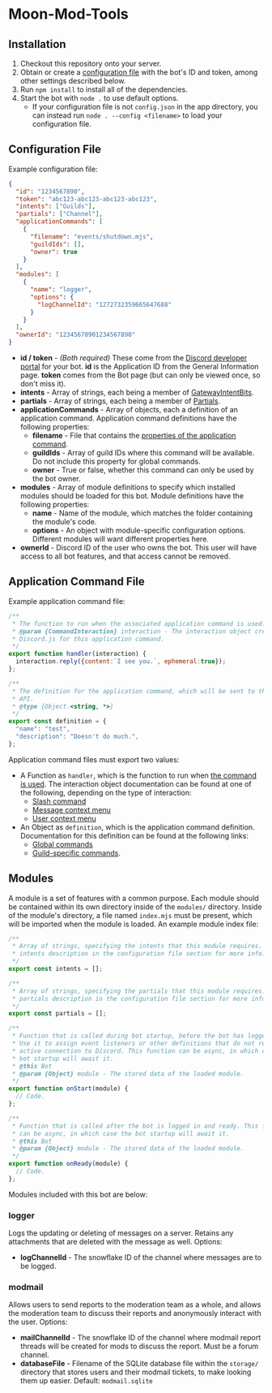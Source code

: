 # Moon-Mod-Tools

## Installation
1. Checkout this repository onto your server.
2. Obtain or create a [configuration file](#configuration-file) with the bot's ID and token, among other settings described below.
3. Run `npm install` to install all of the dependencies.
4. Start the bot with `node .` to use default options.
   * If your configuration file is not `config.json` in the app directory, you can instead run `node . --config <filename>` to load your configuration file.

## Configuration File
Example configuration file:
```json
{
  "id": "1234567890",
  "token": "abc123-abc123-abc123-abc123",
  "intents": ["Guilds"],
  "partials": ["Channel"],
  "applicationCommands": [
    {
      "filename": "events/shutdown.mjs",
      "guildIds": [],
      "owner": true
    }
  ],
  "modules": [
    {
      "name": "logger",
      "options": {
        "logChannelId": "1272732359665647688"
      }
    }
  ],
  "ownerId": "12345678901234567890"
}
```
* **id / token** - *(Both required)* These come from the [Discord developer portal](https://discord.com/developers/applications) for your bot. **id** is the Application ID from the General Information page. **token** comes from the Bot page (but can only be viewed once, so don't miss it).
* **intents** - Array of strings, each being a member of [GatewayIntentBits](https://discord-api-types.dev/api/discord-api-types-v10/enum/GatewayIntentBits).
* **partials** - Array of strings, each being a member of [Partials](https://discordjs.guide/popular-topics/partials.html#enabling-partials).
* **applicationCommands** - Array of objects, each a definition of an application command. Application command definitions have the following properties:
  * **filename** - File that contains the [properties of the application command](#application-command-file).
  * **guildIds** - Array of guild IDs where this command will be available. Do not include this property for global commands.
  * **owner** - True or false, whether this command can only be used by the bot owner.
* **modules** - Array of module definitions to specify which installed modules should be loaded for this bot. Module definitions have the following properties:
  * **name** - Name of the module, which matches the folder containing the module's code.
  * **options** - An object with module-specific configuration options. Different modules will want different properties here.
* **ownerId** - Discord ID of the user who owns the bot. This user will have access to all bot features, and that access cannot be removed.

## Application Command File
Example application command file:
```javascript
/**
 * The function to run when the associated application command is used.
 * @param {CommandInteraction} interaction - The interaction object created by
 * Discord.js for this application command.
 */
export function handler(interaction) {
  interaction.reply({content:`I see you.`, ephemeral:true});
};

/**
 * The definition for the application command, which will be sent to the Discord
 * API.
 * @type {Object.<string, *>}
 */
export const definition = {
  "name": "test",
  "description": "Doesn't do much.",
};
```
Application command files must export two values:
* A Function as `handler`, which is the function to run when [the command is used](https://discord.js.org/docs/packages/discord.js/main/Client:Class#interactionCreate). The interaction object documentation can be found at one of the following, depending on the type of interaction:
  * [Slash command](https://discord.js.org/docs/packages/discord.js/main/ChatInputCommandInteraction:Class)
  * [Message context menu](https://discord.js.org/docs/packages/discord.js/main/MessageContextMenuCommandInteraction:Class)
  * [User context menu](https://discord.js.org/docs/packages/discord.js/main/UserContextMenuCommandInteraction:Class)
* An Object as `definition`, which is the application command definition. Documentation for this definition can be found at the following links:
  * [Global commands](https://discord.com/developers/docs/interactions/application-commands#create-global-application-command-json-params)
  * [Guild-specific commands](https://discord.com/developers/docs/interactions/application-commands#create-guild-application-command-json-params).

## Modules
A module is a set of features with a common purpose. Each module should be contained within its own directory inside of the `modules/` directory. Inside of the module's directory, a file named `index.mjs` must be present, which will be imported when the module is loaded. An example module index file:
```javascript
/**
 * Array of strings, specifying the intents that this module requires. See the
 * intents description in the configuration file section for more info.
 */
export const intents = [];

/**
 * Array of strings, specifying the partials that this module requires. See the
 * partials description in the configuration file section for more info.
 */
export const partials = [];

/**
 * Function that is called during bot startup, before the bot has logged in.
 * Use it to assign event listeners or other definitions that do not require an
 * active connection to Discord. This function can be async, in which case the
 * bot startup will await it.
 * @this Bot
 * @param {Object} module - The stored data of the loaded module.
 */
export function onStart(module) {
  // Code.
};

/**
 * Function that is called after the bot is logged in and ready. This function
 * can be async, in which case the bot startup will await it.
 * @this Bot
 * @param {Object} module - The stored data of the loaded module.
 */
export function onReady(module) {
  // Code.
};
```
Modules included with this bot are below:

### logger
Logs the updating or deleting of messages on a server. Retains any attachments that are deleted with the message as well.
Options:
* **logChannelId** - The snowflake ID of the channel where messages are to be logged.

### modmail
Allows users to send reports to the moderation team as a whole, and allows the moderation team to discuss their reports and anonymously interact with the user.
Options:
* **mailChannelId** - The snowflake ID of the channel where modmail report threads will be created for mods to discuss the report. Must be a forum channel.
* **databaseFile** - Filename of the SQLite database file within the `storage/` directory that stores users and their modmail tickets, to make looking them up easier. Default: `modmail.sqlite`
